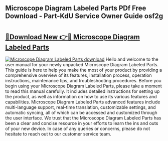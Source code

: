 ## Microscope Diagram Labeled Parts PDf Free Download - Part-KdU Service Owner Guide osf2g

# <h2><a href="http://dfhv52.blite.top/?on=Microscope+Diagram+Labeled+Parts">🔗Download New 👉🔴 Microscope Diagram Labeled Parts</a></h2>

[![Microscope Diagram Labeled Parts download](https://i.imgur.com/lujVjoI.png)](http://dfhv52.blite.top/?on=Microscope+Diagram+Labeled+Parts)
Hello and welcome to the user manual for your newly unpacked Microscope Diagram Labeled Parts. This guide is here to help you make the most of your product by providing a comprehensive overview of its features, installation process, operation instructions, maintenance tips, and troubleshooting procedures. Before you begin using your Microscope Diagram Labeled Parts, please take a moment to read this manual carefully. It includes detailed instructions for setting up the product, as well as information on how to use its various features and capabilities. Microscope Diagram Labeled Parts advanced features include multi-language support, real-time translation, customizable settings, and automatic syncing, all of which can be accessed and customized through the user interface. We trust that the Microscope Diagram Labeled Parts has been a clear and concise resource in your efforts to learn the ins and outs of your new device. In case of any queries or concerns, please do not hesitate to reach out to our customer service team.
